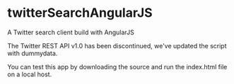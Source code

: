 twitterSearchAngularJS
======================

A Twitter search client build with AngularJS

The Twitter REST API v1.0 has been discontinued, we've updated the script with dummydata.

You can test this app by downloading the source and run the index.html file on a local host.

